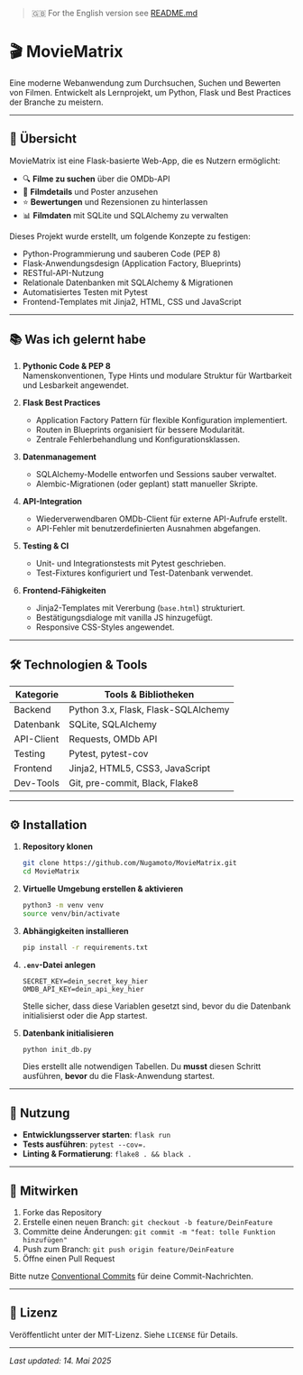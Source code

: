 > 🇬🇧 For the English version see [README.md](README.md)

# 🎬 MovieMatrix

Eine moderne Webanwendung zum Durchsuchen, Suchen und Bewerten von Filmen. Entwickelt als Lernprojekt, um Python, Flask und Best Practices der Branche zu meistern.

---

## 🚀 Übersicht

MovieMatrix ist eine Flask-basierte Web-App, die es Nutzern ermöglicht:

- 🔍 **Filme zu suchen** über die OMDb-API
- 📄 **Filmdetails** und Poster anzusehen
- ⭐️ **Bewertungen** und Rezensionen zu hinterlassen
- 📊 **Filmdaten** mit SQLite und SQLAlchemy zu verwalten

Dieses Projekt wurde erstellt, um folgende Konzepte zu festigen:

- Python-Programmierung und sauberen Code (PEP 8)
- Flask-Anwendungsdesign (Application Factory, Blueprints)
- RESTful-API-Nutzung
- Relationale Datenbanken mit SQLAlchemy & Migrationen
- Automatisiertes Testen mit Pytest
- Frontend-Templates mit Jinja2, HTML, CSS und JavaScript

---

## 📚 Was ich gelernt habe

1. **Pythonic Code & PEP 8**  
   Namenskonventionen, Type Hints und modulare Struktur für Wartbarkeit und Lesbarkeit angewendet.

2. **Flask Best Practices**  
   - Application Factory Pattern für flexible Konfiguration implementiert.  
   - Routen in Blueprints organisiert für bessere Modularität.  
   - Zentrale Fehlerbehandlung und Konfigurationsklassen.

3. **Datenmanagement**  
   - SQLAlchemy-Modelle entworfen und Sessions sauber verwaltet.  
   - Alembic-Migrationen (oder geplant) statt manueller Skripte.

4. **API-Integration**  
   - Wiederverwendbaren OMDb-Client für externe API-Aufrufe erstellt.  
   - API-Fehler mit benutzerdefinierten Ausnahmen abgefangen.

5. **Testing & CI**  
   - Unit- und Integrationstests mit Pytest geschrieben.  
   - Test-Fixtures konfiguriert und Test-Datenbank verwendet.

6. **Frontend-Fähigkeiten**  
   - Jinja2-Templates mit Vererbung (`base.html`) strukturiert.  
   - Bestätigungsdialoge mit vanilla JS hinzugefügt.  
   - Responsive CSS-Styles angewendet.

---

## 🛠️ Technologien & Tools

| Kategorie      | Tools & Bibliotheken             |
| -------------- | -------------------------------- |
| Backend        | Python 3.x, Flask, Flask-SQLAlchemy |
| Datenbank      | SQLite, SQLAlchemy               |
| API-Client     | Requests, OMDb API               |
| Testing        | Pytest, pytest-cov               |
| Frontend       | Jinja2, HTML5, CSS3, JavaScript  |
| Dev-Tools      | Git, pre-commit, Black, Flake8   |

---

## ⚙️ Installation

1. **Repository klonen**
   ```bash
   git clone https://github.com/Nugamoto/MovieMatrix.git
   cd MovieMatrix
   ```
2. **Virtuelle Umgebung erstellen & aktivieren**
   ```bash
   python3 -m venv venv
   source venv/bin/activate
   ```
3. **Abhängigkeiten installieren**
   ```bash
   pip install -r requirements.txt
   ```
4. **`.env`-Datei anlegen**
   ```env
   SECRET_KEY=dein_secret_key_hier
   OMDB_API_KEY=dein_api_key_hier
   ```
   Stelle sicher, dass diese Variablen gesetzt sind, bevor du die Datenbank initialisierst oder die App startest.

5. **Datenbank initialisieren**
   ```bash
   python init_db.py
   ```
   Dies erstellt alle notwendigen Tabellen. Du **musst** diesen Schritt ausführen, **bevor** du die Flask-Anwendung startest.

---

## 🏃 Nutzung

- **Entwicklungsserver starten**: `flask run`  
- **Tests ausführen**: `pytest --cov=.`  
- **Linting & Formatierung**: `flake8 . && black .`

---

## 🤝 Mitwirken

1. Forke das Repository  
2. Erstelle einen neuen Branch: `git checkout -b feature/DeinFeature`  
3. Committe deine Änderungen: `git commit -m "feat: tolle Funktion hinzufügen"`  
4. Push zum Branch: `git push origin feature/DeinFeature`  
5. Öffne einen Pull Request

Bitte nutze [Conventional Commits](https://www.conventionalcommits.org/) für deine Commit-Nachrichten.

---

## 📄 Lizenz

Veröffentlicht unter der MIT-Lizenz. Siehe `LICENSE` für Details.

---

_Last updated: 14. Mai 2025_
